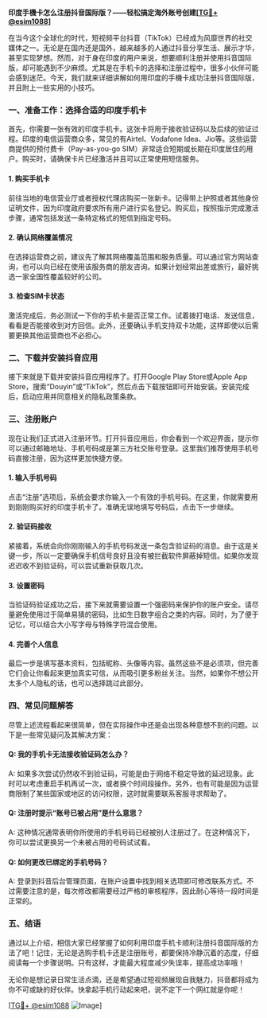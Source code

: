 **印度手機卡怎么注册抖音国际版？——轻松搞定海外账号创建[[TG💪+ @esim1088](https://t.me/s/esim1088)]**

在当今这个全球化的时代，短视频平台抖音（TikTok）已经成为风靡世界的社交媒体之一。无论是在国内还是国外，越来越多的人通过抖音分享生活、展示才华，甚至实现梦想。然而，对于身在印度的用户来说，想要顺利注册并使用抖音国际版，却可能遇到不少麻烦。尤其是在手机卡的选择和注册过程中，很多小伙伴可能会感到迷茫。今天，我们就来详细讲解如何用印度的手機卡成功注册抖音国际版，并且附上一些实用的小技巧。

### 一、准备工作：选择合适的印度手机卡

首先，你需要一张有效的印度手机卡。这张卡将用于接收验证码以及后续的验证过程。印度的电信运营商众多，常见的有Airtel、Vodafone Idea、Jio等。这些运营商提供的预付费卡（Pay-as-you-go SIM）非常适合短期或长期在印度居住的用户。购买时，请确保卡片已经激活并且可以正常使用短信服务。

#### 1. 购买手机卡
前往当地的电信营业厅或者授权代理店购买一张新卡。记得带上护照或者其他身份证明文件，因为印度政府要求所有用户进行实名登记。购买后，按照指示完成激活步骤，通常包括发送一条特定格式的短信到指定号码。

#### 2. 确认网络覆盖情况
在选择运营商之前，建议先了解其网络覆盖范围和服务质量。可以通过官方网站查询，也可以向已经在使用该服务商的朋友咨询。如果计划经常出差或旅行，最好挑选一家全国性覆盖较好的公司。

#### 3. 检查SIM卡状态
激活完成后，务必测试一下你的手机卡是否正常工作。试着拨打电话、发送信息，看看是否能接收到对方回信。此外，还要确认手机支持双卡功能，这样即使以后需要更换其他运营商也不必担心。

### 二、下载并安装抖音应用

接下来就是下载并安装抖音应用程序了。打开Google Play Store或Apple App Store，搜索“Douyin”或“TikTok”，然后点击下载按钮即可开始安装。安装完成后，启动应用并同意相关的隐私政策条款。

### 三、注册账户

现在让我们正式进入注册环节。打开抖音应用后，你会看到一个欢迎界面，提示你可以通过邮箱地址、手机号码或是第三方社交账号登录。这里我们推荐使用手机号码直接注册，因为这样更加快捷方便。

#### 1. 输入手机号码
点击“注册”选项后，系统会要求你输入一个有效的手机号码。在这里，你就需要用到刚刚购买好的印度手机卡了。准确无误地填写号码后，点击下一步继续。

#### 2. 验证码接收
紧接着，系统会向你刚刚输入的手机号码发送一条包含验证码的消息。由于这是关键一步，所以一定要确保手机信号良好且没有被拦截软件屏蔽掉短信。如果你发现迟迟收不到验证码，可以尝试重新获取几次。

#### 3. 设置密码
当验证码验证成功之后，接下来就需要设置一个强密码来保护你的账户安全。请尽量避免使用过于简单易猜的密码，比如生日数字组合之类的内容。同时，为了便于记忆，可以结合大小写字母与特殊字符混合使用。

#### 4. 完善个人信息
最后一步是填写基本资料，包括昵称、头像等内容。虽然这些不是必须项，但完善它们会让你看起来更加真实可信，从而吸引更多粉丝关注。当然，如果你不想公开太多个人隐私的话，也可以选择跳过此部分。

### 四、常见问题解答

尽管上述流程看起来很简单，但在实际操作中还是会出现各种意想不到的问题。以下是一些常见疑问及其解决方案：

#### Q: 我的手机卡无法接收验证码怎么办？
A: 如果多次尝试仍然收不到验证码，可能是由于网络不稳定导致的延迟现象。此时可以考虑重启手机再试一次，或者换个时间段操作。另外，也有可能是因为运营商限制了某些国家或地区的访问权限，这时就需要联系客服寻求帮助了。

#### Q: 注册时提示“账号已被占用”是什么意思？
A: 这种情况通常表明你所使用的手机号码已经被别人注册过了。在这种情况下，你可以尝试更换另一个未被占用的号码试试看。

#### Q: 如何更改已绑定的手机号码？
A: 登录到抖音后台管理页面，在账户设置中找到相关选项即可修改联系方式。不过需要注意的是，每次修改都需要经过严格的审核程序，因此耐心等待一段时间是正常的。

### 五、结语

通过以上介绍，相信大家已经掌握了如何利用印度手机卡顺利注册抖音国际版的方法了吧！记住，无论是选购手机卡还是注册账号，都要保持冷静沉着的态度，仔细阅读每一个步骤说明。只有这样，才能最大程度减少失误率，提高成功率哦！

无论你是想记录日常生活点滴，还是希望通过短视频展现自我魅力，抖音都将成为你不可或缺的好伙伴。快拿起手机行动起来吧，说不定下一个网红就是你呢！

[[TG💪+ @esim1088](https://t.me/s/esim1088) ![Image](https://i.postimg.cc/4NQfJmqS/Snipaste-2025-05-13-00-14-12.png)]